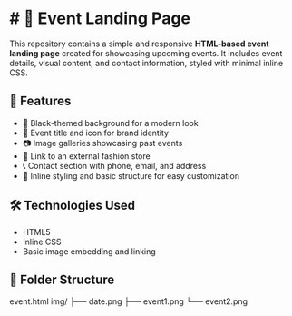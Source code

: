 # # 🎉 Event Landing Page

This repository contains a simple and responsive **HTML-based event landing page** created for showcasing upcoming events. It includes event details, visual content, and contact information, styled with minimal inline CSS.

## 🌟 Features

- 🖤 Black-themed background for a modern look
- 📅 Event title and icon for brand identity
- 📷 Image galleries showcasing past events
- 🔗 Link to an external fashion store
- 📞 Contact section with phone, email, and address
- 🎨 Inline styling and basic structure for easy customization

## 🛠️ Technologies Used

- HTML5  
- Inline CSS  
- Basic image embedding and linking  

## 📂 Folder Structure
event.html
img/
 ├── date.png
 ├── event1.png
 └── event2.png
